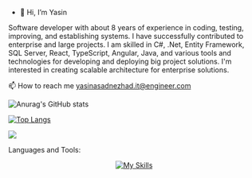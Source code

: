 - 👋 Hi, I’m Yasin

Software developer with about 8 years of experience in coding, testing, improving, and establishing systems. I have successfully contributed to enterprise and large projects. I am skilled in C#, .Net, Entity Framework, SQL Server, React, TypeScript, Angular, Java, and various tools and technologies for developing and deploying big project solutions. 
I'm interested in creating scalable architecture for enterprise solutions.

📫 How to reach me yasinasadnezhad.it@engineer.com

 
![Anurag's GitHub stats](https://github-readme-stats.vercel.app/api?username=YAS-SIIN&theme=vue&show_icons=true)

[![Top Langs](https://github-readme-stats.vercel.app/api/top-langs/?username=YAS-SIIN&layout=compact&theme=vision-friendly)](https://github.com/anuraghazra/github-readme-stats)

[![](https://visitcount.itsvg.in/api?id=YAS-SIIN&label=My%20profile%20viewers&color=3&icon=5&pretty=false)](https://visitcount.itsvg.in)

Languages and Tools:

<div align="center">
      
  [![My Skills](https://skillicons.dev/icons?i=cs,dotnet,visualstudio,mysql,angular,react,redux,npm,docker,vscode,js,ts,html,css,bootstrap,jquery,java,spring,redis,postgres,redux,mongodb,nodejs,linux)](https://skillicons.dev)

  
</div>
